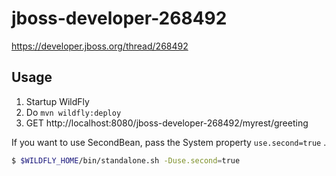 # jboss-developer-268492

https://developer.jboss.org/thread/268492

## Usage

1. Startup WildFly
2. Do `mvn wildfly:deploy`
3. GET http://localhost:8080/jboss-developer-268492/myrest/greeting

If you want to use SecondBean, pass the System property `use.second=true` .

``` sh
$ $WILDFLY_HOME/bin/standalone.sh -Duse.second=true
```